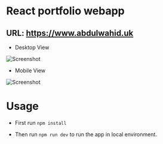 # React portfolio webapp  

## URL: https://www.abdulwahid.uk
 
   * Desktop View 
   
   ![Screenshot](../public/images/desktop.png)
   

   * Mobile View    
   
   ![Screenshot](../public/images/mobile.jpeg)
   

# Usage

* First run `npm install`

* Then run  `npm run dev` to run the app in local environment.


